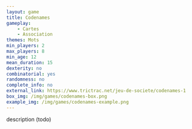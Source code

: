 ```yaml
---
layout: game
title: Codenames
gameplay:
    - Cartes
    - Association
themes: Mots
min_players: 2
max_players: 8
min_age: 12
mean_duration: 15
dexterity: no
combinatorial: yes
randomness: no
complete_info: no
external_link: https://www.trictrac.net/jeu-de-societe/codenames-1
box_img: /img/games/codenames-box.png
example_img: /img/games/codenames-example.png
---
```


description (todo)